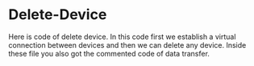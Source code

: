 # Delete-Device
Here is code of delete device. In this code first we establish a virtual connection between devices and then we can delete any device. Inside these file you also got the commented code of data transfer.
